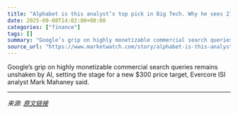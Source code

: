 ```yaml
---
title: "Alphabet is this analyst’s top pick in Big Tech. Why he sees 27% more upside for Google."
date: 2025-09-08T14:02:00+08:00
categories: ["finance"]
tags: []
summary: "Google’s grip on highly monetizable commercial search queries remains unshaken by AI, setting the stage for a new $300 price target, Evercore ISI analyst Mark Mahaney said."
source_url: "https://www.marketwatch.com/story/alphabet-is-this-analysts-top-pick-in-big-tech-why-he-sees-27-more-upside-for-google-57b3334a?mod=mw_rss_topstories"
---
```


Google’s grip on highly monetizable commercial search queries remains unshaken by AI, setting the stage for a new $300 price target, Evercore ISI analyst Mark Mahaney said.

---

*来源: [原文链接](https://www.marketwatch.com/story/alphabet-is-this-analysts-top-pick-in-big-tech-why-he-sees-27-more-upside-for-google-57b3334a?mod=mw_rss_topstories)*
